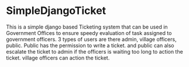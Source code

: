 # SimpleDjangoTicket

This is a simple django based Ticketing system that can be used in Government Offices to ensure speedy evaluation of task assigned to government officers.
3 types of users are there admin, village officers, public. 
Public has the permission to write a ticket. and public can also escalate the ticket to admin if the officers is waiting too long to action the ticket.
village officers can action the ticket.

